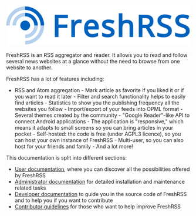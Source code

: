 ![FreshRSS logo](img/logo_freshrss.png)

FreshRSS is an RSS aggregator and reader. It allows you to read and follow
several news websites at a glance without the need to browse from one
website to another.

FreshRSS has a lot of features including:

- RSS and Atom aggregation - Mark article as favorite if you liked it or if
you want to read it later - Filter and search functionality helps to easily
find articles - Statistics to show you the publishing frequency all the
websites you follow - Import/export of your feeds into OPML format - Several
themes created by the community - "Google Reader"-like API to connect
Android applications - The application is "responsive," which means it
adapts to small screens so you can bring articles in your pocket -
Self-hosted: the code is free (under AGPL3 licence), so you can host your
own instance of FreshRSS - Multi-user, so you can also host for your friends
and family - And a lot more!

This documentation is split into different sections:

* [User documentation](./users/02_First_steps.html), where you can discover
  all the possibilities offered by FreshRSS
* [Administrator documentation](./admins/01_Index.html) for detailed
  installation and maintenance related tasks
* [Developer documentation](./developers/01_First_steps.html) to guide you
  in the source code of FreshRSS and to help you if you want to contribute
* [Contributor guidelines](./contributing.md) for those who want to help
  improve FreshRSS
